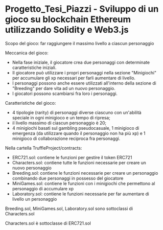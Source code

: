 # Progetto_Tesi_Piazzi - Sviluppo di un gioco su blockchain Ethereum utilizzando Solidity e Web3.js

Scopo del gioco: far raggiungere il massimo livello a ciascun personaggio

Meccanica del gioco:
 - Nella fase iniziale, il giocatore crea due personaggi con determinate caratteristiche iniziali.
 - Il giocatore può utilizzare i propri personaggi nella sezione "Minigiochi" per accumulare gli xp necessari per farli aumentare di livello.
 - I personaggi possono anche essere utilizzati all'interno della sezione di "Breeding" per dare vita ad un nuovo personaggio. 
 - I giocatori possono scambiarsi fra loro i personaggi.
 
Caratteristiche del gioco:
 - 4 tipologie (rarity) di personaggi diverse ciascuno con un'abilità speciale in ogni minigioco e un tempo di ripresa;
 - il livello massimo di ciascun personaggio è 20;
 - 4 minigiochi basati sul gambling pseudocasuale, 1 minigioco di emergenza (da utilizzare quando il personaggio non ha più xp) e 1 minigioco di collaborazione reciproca fra personaggi.
 
Nella cartella TruffleProject/contracts:
 - ERC721.sol: contiene le funzioni per gestire il token ERC721
 - Characters.sol: contiene tutte le funzioni necessarie per creare un nuovo personaggio
 - Breeding.sol: contiene le funzioni necessarie per creare un personaggio combinando due personaggi in possesso del giocatore
 - MiniGames.sol: contiene le funzioni con i minigiochi che permettono al personaggio di accumulare xp
 - Laboratory.sol: contiene le funzioni necessarie per far aumentare di livello un personaggio 
 
Breeding.sol, MiniGames.sol, Laboratory.sol sono sottoclassi di Characters.sol

Characters.sol è sottoclasse di ERC721.sol
